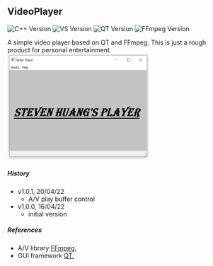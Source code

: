## VideoPlayer
![C++ Version](https://img.shields.io/badge/C++-14-blue)
![VS Version](https://img.shields.io/badge/VS-2019-blue)
![QT Version](https://img.shields.io/badge/QT-5.12.12-green)
![FFmpeg Version](https://img.shields.io/badge/FFmpeg--blue)

A simple video player based on QT and FFmpeg. This is just a rough product for personal entertainment.
<img src="src/res/player.png" width="320" height="240" />

##### History

- v1.0.1, 20/04/22
    - A/V play buffer control
- v1.0.0, 16/04/22
    - initial version

##### References

 - A/V library [FFmpeg.](https://ffmpeg.org/) <br/>
 - GUI framework [QT.](https://www.qt.io/)
